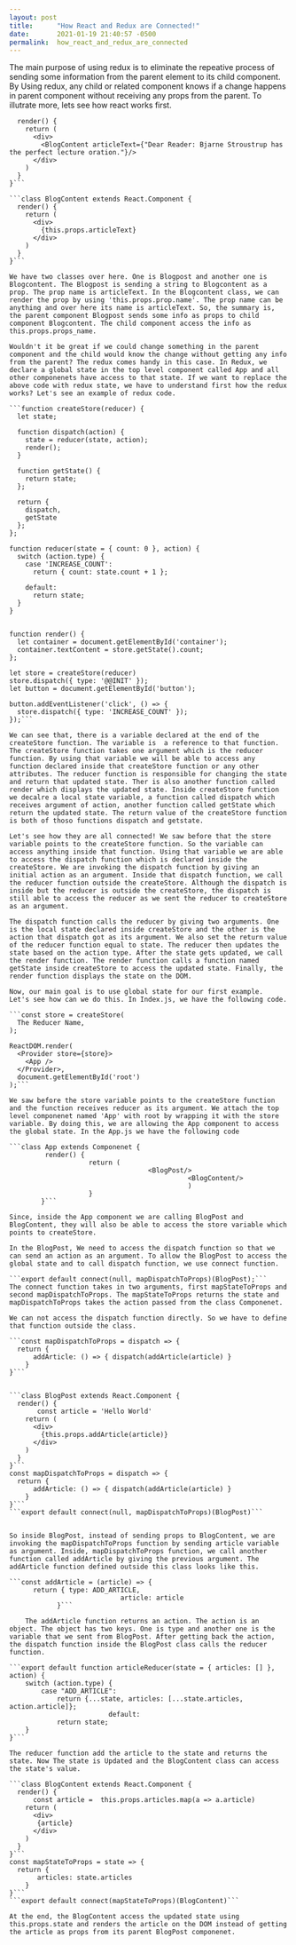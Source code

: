 ```yaml
---
layout: post
title:      "How React and Redux are Connected!"
date:       2021-01-19 21:40:57 -0500
permalink:  how_react_and_redux_are_connected
---
```



The main purpose of using redux is to eliminate the repeative process of sending some information from the parent element to its child component. By Using redux, any child or related component knows if a change happens in parent component without receiving any props from the parent. To illutrate more, lets see how react works first.

```class BlogPost extends React.Component {
  render() {
    return (
      <div>
        <BlogContent articleText={"Dear Reader: Bjarne Stroustrup has the perfect lecture oration."}/>
      </div>
    )
  }
}```

```class BlogContent extends React.Component {
  render() {
    return (
      <div>
        {this.props.articleText}
      </div>  
    )
  }
}``` 

We have two classes over here. One is Blogpost and another one is Blogcontent. The Blogpost is sending a string to Blogcontent as a prop. The prop name is articleText. In the Blogcontent class, we can render the prop by using 'this.props.prop.name'. The prop name can be anything and over here its name is articleText. So, the summary is, the parent component Blogpost sends some info as props to child component Blogcontent. The child component access the info as this.props.props_name. 

Wouldn't it be great if we could change something in the parent component and the child would know the change without getting any info from the parent? The redux comes handy in this case. In Redux, we declare a global state in the top level component called App and all other componenets have access to that state. If we want to replace the above code with redux state, we have to understand first how the redux works? Let's see an example of redux code. 

```function createStore(reducer) {
  let state;
 
  function dispatch(action) {
    state = reducer(state, action);
    render();
  }
 
  function getState() {
    return state;
  };
 
  return {
    dispatch,
    getState
  };
};
 
function reducer(state = { count: 0 }, action) {
  switch (action.type) {
    case 'INCREASE_COUNT':
      return { count: state.count + 1 };
 
    default:
      return state;
  }
}
 
 
function render() {
  let container = document.getElementById('container');
  container.textContent = store.getState().count;
};
 
let store = createStore(reducer)
store.dispatch({ type: '@@INIT' });
let button = document.getElementById('button');
 
button.addEventListener('click', () => {
  store.dispatch({ type: 'INCREASE_COUNT' });
});``` 

We can see that, there is a variable declared at the end of the createStore function. The variable is  a reference to that function. The createStore function takes one argument which is the reducer function. By using that variable we will be able to access any function declared inside that createStore function or any other attributes. The reducer function is responsible for changing the state and return that updated state. Ther is also another function called render which displays the updated state. Inside createStore function we decalre a local state variable, a function called dispatch which receives argument of action, another function called getState which return the updated state. The return value of the createStore function is both of thoso functions dispatch and getstate.

Let's see how they are all connected! We saw before that the store variable points to the createStore function. So the variable can access anything inside that function. Using that variable we are able to access the dispatch function which is declared inside the createStore. We are invoking the dispatch function by giving an initial action as an argument. Inside that dispatch function, we call the reducer function outside the createStore. Although the dispatch is inside but the reducer is outside the createStore, the dispatch is still able to access the reducer as we sent the reducer to createStore as an argument.

The dispatch function calls the reducer by giving two arguments. One is the local state declared inside createStore and the other is the action that dispatch got as its argument. We also set the return value of the reducer function equal to state. The reducer then updates the state based on the action type. After the state gets updated, we call the render function. The render function calls a function named getState inside createStore to access the updated state. Finally, the render function displays the state on the DOM. 

Now, our main goal is to use global state for our first example.  Let's see how can we do this. In Index.js, we have the following code.

```const store = createStore(
  The Reducer Name,
);
 
ReactDOM.render(
  <Provider store={store}>
    <App />
  </Provider>,
  document.getElementById('root')
);``` 

We saw before the store variable points to the createStore function and the function receives reducer as its argument. We attach the top level componenet named 'App' with root by wrapping it with the store variable. By doing this, we are allowing the App component to access the global state. In the App.js we have the following code 

```class App extends Componenet { 
         render() { 
				    return ( 
						           <BlogPost/>
											 <BlogContent/>
											 )
					}
		}```
		
Since, inside the App component we are calling BlogPost and BlogContent, they will also be able to access the store variable which points to createStore. 

In the BlogPost, We need to access the dispatch function so that we can send an action as an argument. To allow the BlogPost to access the global state and to call dispatch function, we use connect function. 

```export default connect(null, mapDispatchToProps)(BlogPost);``` 
The connect function takes in two arguments, first mapStateToProps and second mapDispatchToProps. The mapStateToProps returns the state and mapDispatchToProps takes the action passed from the class Componenet. 

We can not access the dispatch function directly. So we have to define that function outside the class. 

```const mapDispatchToProps = dispatch => {
  return {
      addArticle: () => { dispatch(addArticle(article) }
    }
}``` 


```class BlogPost extends React.Component {
  render() {
	   const article = 'Hello World'
    return (
      <div>
        {this.props.addArticle(article)}
      </div>
    )
  }
}```
const mapDispatchToProps = dispatch => {
  return {
      addArticle: () => { dispatch(addArticle(article) }
    }
}```
```export default connect(null, mapDispatchToProps)(BlogPost)```


So inside BlogPost, instead of sending props to BlogContent, we are invoking the mapDispatchToProps function by sending article variable as argument. Inside, mapDispatchToProps function, we call another function called addArticle by giving the previous argument. The addArticle function defined outside this class looks like this. 

```const addArticle = (article) => { 
      return { type: ADD_ARTICLE,
			                article: article 
			}```
	
	The addArticle function returns an action. The action is an object. The object has two keys. One is type and another one is the variable that we sent from BlogPost. After getting back the action, the dispatch function inside the BlogPost class calls the reducer function. 
	
```export default function articleReducer(state = { articles: [] }, action) {
    switch (action.type) {
        case "ADD_ARTICLE":
            return {...state, articles: [...state.articles, action.article]};
						 default:
            return state;
    }
}``` 

The reducer function add the article to the state and returns the state. Now The state is Updated and the BlogContent class can access the state's value. 

```class BlogContent extends React.Component {
  render() {
	  const article =  this.props.articles.map(a => a.article) 
    return (
      <div>
       {article}
      </div>
    )
  }
}```
const mapStateToProps = state => {
  return {
       articles: state.articles
    }
}```
```export default connect(mapStateToProps)(BlogContent)```
											
At the end, the BlogContent access the updated state using this.props.state and renders the article on the DOM instead of getting the article as props from its parent BlogPost componenet. 

